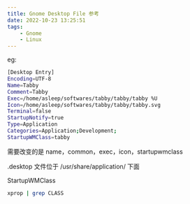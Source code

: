 ```yaml
---
title: Gnome Desktop File 参考 
date: 2022-10-23 13:25:51
tags:
    - Gnome
    - Linux
---
```


eg:<!--more-->

```bash
[Desktop Entry]
Encoding=UTF-8
Name=Tabby
Comment=Tabby
Exec=/home/asleep/softwares/tabby/tabby/tabby %U
Icon=/home/asleep/softwares/tabby/tabby/tabby.svg
Terminal=false
StartupNotify=true
Type=Application
Categories=Application;Development;
StartupWMClass=tabby
```

需要改变的是 name，common，exec，icon，startupwmclass

.desktop 文件位于 /usr/share/application/ 下面

StartupWMClass

```bash
xprop | grep CLASS
```




